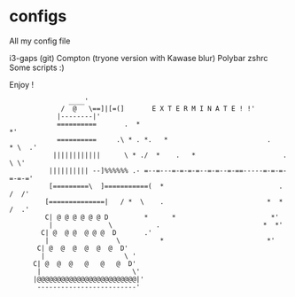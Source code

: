 # configs
All my config file

i3-gaps (git)
Compton (tryone version with Kawase blur)
Polybar
zshrc
Some scripts :)

Enjoy !


                   ____'
                 /  @   \==]|[=(]       E X T E R M I N A T E ! !'
                |--------|'
                ==========       .  *                                     *'
                ==========     .\ * . *.   *                         .    * \  .'
               ||||||||||||      \ * ./  *    .   *                      .  \ \'
              |||||||||| --]%%%%%% .- =--=---=-=-=-=--=-=--=-==-----=-=-=-=-=-='
              [=========\  ]===========(  *                             . /  /'
             [==============|   / *  \    .                          *  *   /  .'
             C| @ @ @ @ @ @ D         *      *                        *'
              |              \           .                          *  *'
            C| @  @ @  @ @ @  D       .'
             |                 \          *                          *'
           C| @  @  @  @  @  @  D'
            |                    \ '
          C| @  @  @   @   @   @  D'
           |                       \'
          |@@@@@@@@@@@@@@@@@@@@@@@@@|'
           -------------------------'

